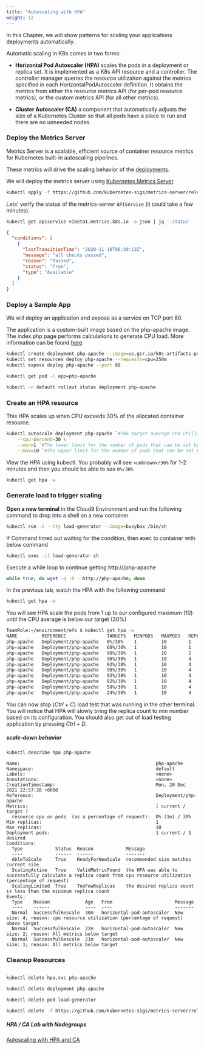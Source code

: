 ```yaml
---
title: "Autoscaling with HPA"
weight: 12
---
```


In this Chapter, we will show patterns for scaling your applications deployments automatically.

Automatic scaling in K8s comes in two forms:

* **Horizontal Pod Autoscaler (HPA)** scales the pods in a deployment or replica set. It is implemented as a K8s API resource and a controller. The controller manager queries the resource utilization against the metrics specified in each HorizontalPodAutoscaler definition. It obtains the metrics from either the resource metrics API (for per-pod resource metrics), or the custom metrics API (for all other metrics).

* **Cluster Autoscaler (CA)** a component that automatically adjusts the size of a Kubernetes Cluster so that all pods have a place to run and there are no unneeded nodes.

### Deploy the Metrics Server

Metrics Server is a scalable, efficient source of container resource metrics for Kubernetes built-in autoscaling pipelines.

These metrics will drive the scaling behavior of the [deployments](https://kubernetes.io/docs/concepts/workloads/controllers/deployment/).

We will deploy the metrics server using [Kubernetes Metrics Server](https://github.com/kubernetes-sigs/metrics-server).

```sh
kubectl apply -f https://github.com/kubernetes-sigs/metrics-server/releases/download/v0.5.0/components.yaml
```

Lets' verify the status of the metrics-server `APIService` (it could take a few minutes).

```sh
kubectl get apiservice v1beta1.metrics.k8s.io -o json | jq '.status'
```

```json
{
  "conditions": [
    {
      "lastTransitionTime": "2020-11-10T06:39:13Z",
      "message": "all checks passed",
      "reason": "Passed",
      "status": "True",
      "type": "Available"
    }
  ]
}
```

### Deploy a Sample App

We will deploy an application and expose as a service on TCP port 80.

The application is a custom-built image based on the php-apache image. The index.php page performs calculations to generate CPU load. More information can be found [here](https://kubernetes.io/docs/tasks/run-application/horizontal-pod-autoscale-walkthrough/#run-expose-php-apache-server)

```bash
kubectl create deployment php-apache --image=us.gcr.io/k8s-artifacts-prod/hpa-example
kubectl set resources deploy php-apache --requests=cpu=250m
kubectl expose deploy php-apache --port 80

kubectl get pod -l app=php-apache

kubectl -n default rollout status deployment php-apache
```

### Create an HPA resource

This HPA scales up when CPU exceeds 30% of the allocated container resource.

```bash
kubectl autoscale deployment php-apache `#The target average CPU utilization` \
    --cpu-percent=30 \
    --min=1 `#The lower limit for the number of pods that can be set by the autoscaler` \
    --max=10 `#The upper limit for the number of pods that can be set by the autoscaler`
```

View the HPA using kubectl. You probably will see `<unknown>/30%` for 1-2 minutes and then you should be able to see `0%/30%`

```bash
kubectl get hpa -w
```

### Generate load to trigger scaling

**Open a new terminal** in the Cloud9 Environment and run the following command to drop into a shell on a new container

```bash
kubectl run -i --tty load-generator --image=busybox /bin/sh
```

If Command timed out waiting for the condition, then exec to container with below command 

```bash
kubectl exec -it load-generator sh
```

Execute a while loop to continue getting http:///php-apache

```bash
while true; do wget -q -O - http://php-apache; done
```

In the previous tab, watch the HPA with the following command

```bash
kubectl get hpa -w
```

You will see HPA scale the pods from 1 up to our configured maximum (10) until the CPU average is below our target (30%)

```bash
TeamRole:~/environment/efs $ kubectl get hpa -w
NAME         REFERENCE               TARGETS   MINPODS   MAXPODS   REPLICAS   AGE
php-apache   Deployment/php-apache   0%/30%    1         10        1          22s
php-apache   Deployment/php-apache   60%/30%   1         10        1          46s
php-apache   Deployment/php-apache   98%/30%   1         10        2          62s
php-apache   Deployment/php-apache   96%/30%   1         10        4          77s
php-apache   Deployment/php-apache   92%/30%   1         10        4          92s
php-apache   Deployment/php-apache   98%/30%   1         10        4          107s
php-apache   Deployment/php-apache   93%/30%   1         10        4          2m2s
php-apache   Deployment/php-apache   92%/30%   1         10        4          2m17s
php-apache   Deployment/php-apache   58%/30%   1         10        4          2m32s
php-apache   Deployment/php-apache   24%/30%   1         10        4          3m2s
```

You can now stop (_Ctrl + C_) load test that was running in the other terminal. You will notice that HPA will slowly bring the replica count to min number based on its configuration. You should also get out of load testing application by pressing _Ctrl + D_.

##### scale-down behavior

```bash
kubectl describe hpa php-apache
```

```properties
Name:                                                  php-apache
Namespace:                                             default
Labels:                                                <none>
Annotations:                                           <none>
CreationTimestamp:                                     Mon, 20 Dec 2021 22:57:28 +0000
Reference:                                             Deployment/php-apache
Metrics:                                               ( current / target )
  resource cpu on pods  (as a percentage of request):  0% (1m) / 30%
Min replicas:                                          1
Max replicas:                                          10
Deployment pods:                                       1 current / 1 desired
Conditions:
  Type            Status  Reason            Message
  ----            ------  ------            -------
  AbleToScale     True    ReadyForNewScale  recommended size matches current size
  ScalingActive   True    ValidMetricFound  the HPA was able to successfully calculate a replica count from cpu resource utilization (percentage of request)
  ScalingLimited  True    TooFewReplicas    the desired replica count is less than the minimum replica count
Events:
  Type    Reason             Age   From                       Message
  ----    ------             ----  ----                       -------
  Normal  SuccessfulRescale  30m   horizontal-pod-autoscaler  New size: 4; reason: cpu resource utilization (percentage of request) above target
  Normal  SuccessfulRescale  22m   horizontal-pod-autoscaler  New size: 2; reason: All metrics below target
  Normal  SuccessfulRescale  21m   horizontal-pod-autoscaler  New size: 1; reason: All metrics below target
```

### Cleanup Resources

```bash

kubectl delete hpa,svc php-apache

kubectl delete deployment php-apache

kubectl delete pod load-generator

kubectl delete -f https://github.com/kubernetes-sigs/metrics-server/releases/download/v0.4.1/components.yaml

```

##### HPA / CA Lab with Nodegroups

[Autoscaling with HPA and CA](https://www.eksworkshop.com/beginner/080_scaling/)
